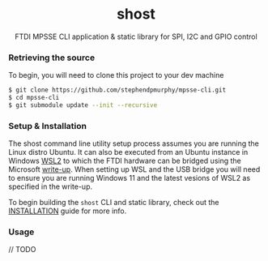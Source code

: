 <p align="center">
  <h1 align="center">shost</h1>
  <p align="center">
    FTDI MPSSE CLI application & static library for SPI, I2C and GPIO control
  </p>
</p>

### Retrieving the source
To begin, you will need to clone this project to your dev machine
```bash
$ git clone https://github.com/stephendpmurphy/mpsse-cli.git
$ cd mpsse-cli
$ git submodule update --init --recursive
```

### Setup & Installation
The shost command line utility setup process assumes you are running the Linux distro Ubuntu. It can also be executed from an Ubuntu instance in Windows [WSL2](https://docs.microsoft.com/en-us/windows/wsl/install) to which the FTDI hardware can be bridged using the Microsoft [write-up](https://devblogs.microsoft.com/commandline/connecting-usb-devices-to-wsl/). When setting up WSL and the USB bridge you will need to ensure you are running Windows 11 and the latest vesions of WSL2 as specified in the write-up.

To begin building the ```shost``` CLI and static library, check out the [INSTALLATION](./doc/INSTALL.md) guide for more info.

### Usage
// TODO
